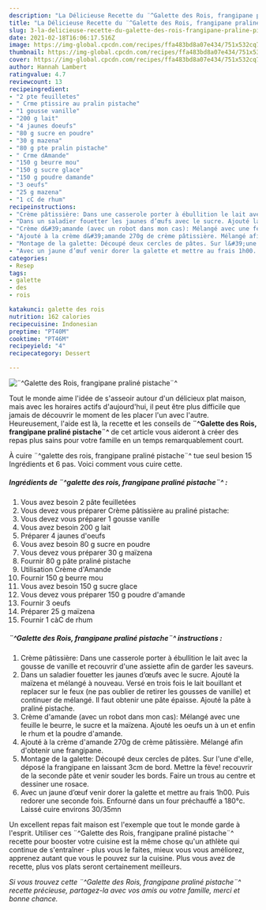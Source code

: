 ```yaml
---
description: "La Délicieuse Recette du ¨^Galette des Rois, frangipane praliné pistache¨^"
title: "La Délicieuse Recette du ¨^Galette des Rois, frangipane praliné pistache¨^"
slug: 3-la-delicieuse-recette-du-galette-des-rois-frangipane-praline-pistache
date: 2021-02-18T16:06:17.516Z
image: https://img-global.cpcdn.com/recipes/ffa483bd8a07e434/751x532cq70/galette-des-rois-frangipane-praline-pistache-photo-principale-de-la-recette.jpg
thumbnail: https://img-global.cpcdn.com/recipes/ffa483bd8a07e434/751x532cq70/galette-des-rois-frangipane-praline-pistache-photo-principale-de-la-recette.jpg
cover: https://img-global.cpcdn.com/recipes/ffa483bd8a07e434/751x532cq70/galette-des-rois-frangipane-praline-pistache-photo-principale-de-la-recette.jpg
author: Hannah Lambert
ratingvalue: 4.7
reviewcount: 13
recipeingredient:
- "2 pte feuilletes"
- " Crme ptissire au pralin pistache"
- "1 gousse vanille"
- "200 g lait"
- "4 jaunes doeufs"
- "80 g sucre en poudre"
- "30 g mazena"
- "80 g pte pralin pistache"
- " Crme dAmande"
- "150 g beurre mou"
- "150 g sucre glace"
- "150 g poudre damande"
- "3 oeufs"
- "25 g mazena"
- "1 cC de rhum"
recipeinstructions:
- "Crème pâtissière: Dans une casserole porter à ébullition le lait avec la gousse de vanille et recouvrir d&#39;une assiette afin de garder les saveurs."
- "Dans un saladier fouetter les jaunes d’œufs avec le sucre. Ajouté la maïzena et mélangé à nouveau. Versé en trois fois le lait bouillant et replacer sur le feux (ne pas oublier de retirer les gousses de vanille) et continuer de mélangé. Il faut obtenir une pâte épaisse. Ajouté la pâte à praliné pistache."
- "Crème d&#39;amande (avec un robot dans mon cas): Mélangé avec une feuille le beurre, le sucre et la maïzena. Ajouté les oeufs un à un et enfin le rhum et la poudre d&#39;amande."
- "Ajouté à la crème d&#39;amande 270g de crème pâtissière. Mélangé afin d&#39;obtenir une frangipane."
- "Montage de la galette: Découpé deux cercles de pâtes. Sur l&#39;une d&#39;elle, déposé la frangipane en laissant 3cm de bord. Mettre la fève! recouvrir de la seconde pâte et venir souder les bords. Faire un trous au centre et dessiner une rosace."
- "Avec un jaune d’œuf venir dorer la galette et mettre au frais 1h00. Puis redorer une seconde fois. Enfourné dans un four préchauffé a 180°c. Laissé cuire environs 30/35mn"
categories:
- Resep
tags:
- galette
- des
- rois

katakunci: galette des rois 
nutrition: 162 calories
recipecuisine: Indonesian
preptime: "PT40M"
cooktime: "PT46M"
recipeyield: "4"
recipecategory: Dessert

---
```



![¨^Galette des Rois, frangipane praliné pistache¨^](https://img-global.cpcdn.com/recipes/ffa483bd8a07e434/751x532cq70/galette-des-rois-frangipane-praline-pistache-photo-principale-de-la-recette.jpg)

Tout le monde aime l'idée de s'asseoir autour d'un délicieux plat maison, mais avec les horaires actifs d'aujourd'hui, il peut être plus difficile que jamais de découvrir le moment de les placer l'un avec l'autre. Heureusement, l'aide est là, la recette et les conseils de <strong> ¨^Galette des Rois, frangipane praliné pistache¨^ </strong> de cet article vous aideront à créer des repas plus sains pour votre famille en un temps remarquablement court.

<!--inarticleads1-->

À cuire ¨^galette des rois, frangipane praliné pistache¨^ tue seul besion 15 Ingrédients et 6 pas. Voici comment vous cuire cette.

##### Ingrédients de ¨^galette des rois, frangipane praliné pistache¨^ :

1. Vous avez besoin 2 pâte feuilletées
1. Vous devez vous préparer  Crème pâtissière au praliné pistache:
1. Vous devez vous préparer 1 gousse vanille
1. Vous avez besoin 200 g lait
1. Préparer 4 jaunes d&#39;oeufs
1. Vous avez besoin 80 g sucre en poudre
1. Vous devez vous préparer 30 g maïzena
1. Fournir 80 g pâte praliné pistache
1. Utilisation  Crème d&#39;Amande
1. Fournir 150 g beurre mou
1. Vous avez besoin 150 g sucre glace
1. Vous devez vous préparer 150 g poudre d&#39;amande
1. Fournir 3 oeufs
1. Préparer 25 g maïzena
1. Fournir 1 càC de rhum




<!--inarticleads2-->

##### ¨^Galette des Rois, frangipane praliné pistache¨^ instructions :

1. Crème pâtissière: Dans une casserole porter à ébullition le lait avec la gousse de vanille et recouvrir d&#39;une assiette afin de garder les saveurs.
1. Dans un saladier fouetter les jaunes d’œufs avec le sucre. Ajouté la maïzena et mélangé à nouveau. Versé en trois fois le lait bouillant et replacer sur le feux (ne pas oublier de retirer les gousses de vanille) et continuer de mélangé. Il faut obtenir une pâte épaisse. Ajouté la pâte à praliné pistache.
1. Crème d&#39;amande (avec un robot dans mon cas): Mélangé avec une feuille le beurre, le sucre et la maïzena. Ajouté les oeufs un à un et enfin le rhum et la poudre d&#39;amande.
1. Ajouté à la crème d&#39;amande 270g de crème pâtissière. Mélangé afin d&#39;obtenir une frangipane.
1. Montage de la galette: Découpé deux cercles de pâtes. Sur l&#39;une d&#39;elle, déposé la frangipane en laissant 3cm de bord. Mettre la fève! recouvrir de la seconde pâte et venir souder les bords. Faire un trous au centre et dessiner une rosace.
1. Avec un jaune d’œuf venir dorer la galette et mettre au frais 1h00. Puis redorer une seconde fois. Enfourné dans un four préchauffé a 180°c. Laissé cuire environs 30/35mn




<!--inarticleads1-->

<p>
Un excellent repas fait maison est l'exemple que tout le monde garde à l'esprit. Utiliser ces ¨^Galette des Rois, frangipane praliné pistache¨^ recette pour booster votre cuisine est la même chose qu'un athlète qui continue de s'entraîner - plus vous le faites, mieux vous vous améliorez, apprenez autant que vous le pouvez sur la cuisine. Plus vous avez de recette, plus vos plats seront certainement meilleurs.
</p>

<p>
<i>Si vous trouvez cette ¨^Galette des Rois, frangipane praliné pistache¨^ recette précieuse, partagez-la avec vos amis ou votre famille, merci et bonne chance.</i>
</p>
